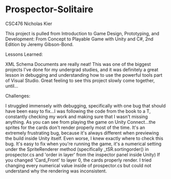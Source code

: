 # Prospector-Solitaire
CSC476
Nicholas Kier

This project is pulled from Introduction to Game Design, Prototyping, and Development: From Concept to Playable Game with Unity and C#, 2nd Edition by Jeremy Gibson-Bond. 

Lessons Learned: 

XML Schema Documents are really neat! This was one of the biggest projects I've done for my undergrad studies, and it was definitely a great lesson in debugging
and understanding how to use the powerful tools part of Visual Studio. Great feeling to see this project slowly come together, until...

Challenges: 

I struggled immensely with debugging, specifically with one bug that should have been easy to fix...I was following the code from the book to a T, constantly checking my work
and making sure that I wasn't missing anything. As you can see from playing the game on Unity Connect...the sprites for the cards don't render properly most of the time. It's an
extremely frustrating bug, because it's always different when previewing the build inside Unity itself. Even worse, I knew exactly where to check this bug. It's easy to fix when 
you're running the game, it's a numerical setting under the SpriteRenderer method (specifically _tSR.sortingorder() in prospector.cs and 'order in layer' from the inspector panel
inside Unity) If you changed 'Card_Front' to layer 0, the cards properly render. I tried changing every numerical value inside of prospector.cs but could not understand why the
rendering was inconsistent.
